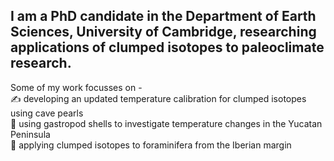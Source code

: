 
## I am a PhD candidate in the Department of Earth Sciences, University of Cambridge, researching applications of clumped isotopes to paleoclimate research.   
Some of my work focusses on -   
 :writing_hand: developing an updated temperature calibration for clumped isotopes using cave pearls  
 :snail: using gastropod shells to investigate temperature changes in the Yucatan Peninsula  
 :ocean: applying clumped isotopes to foraminifera from the Iberian margin  
<!--
**kit-baker/kit-baker** is a ✨ _special_ ✨ repository because its `README.md` (this file) appears on your GitHub profile.

Here are some ideas to get you started:

- 🔭 I’m currently working on ...
- 🌱 I’m currently learning ...
- 👯 I’m looking to collaborate on ...
- 🤔 I’m looking for help with ...
- 💬 Ask me about ...
- 📫 How to reach me: ...
- 😄 Pronouns: ...
- ⚡ Fun fact: ...
-->
